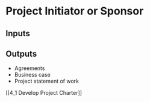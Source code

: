 # Project Initiator or Sponsor

## Inputs

## Outputs

* Agreements
* Business case
* Project statement of work

[[4_1 Develop Project Charter]]